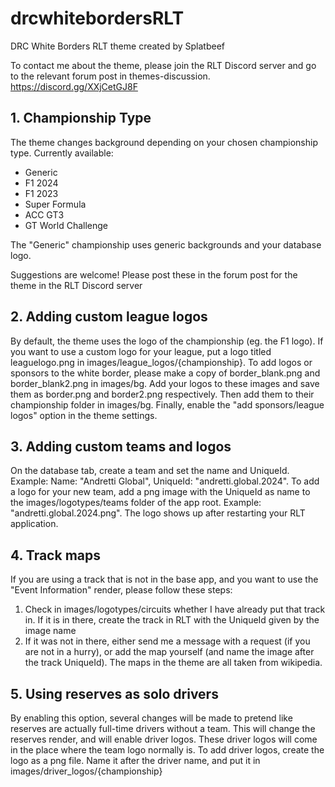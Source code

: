 # drcwhitebordersRLT
DRC White Borders RLT theme created by Splatbeef

To contact me about the theme, please join the RLT Discord server and go to the relevant forum post in themes-discussion. https://discord.gg/XXjCetGJ8F

## 1. Championship Type

The theme changes background depending on your chosen championship type.
Currently available:
- Generic
- F1 2024
- F1 2023
- Super Formula
- ACC GT3
- GT World Challenge

The "Generic" championship uses generic backgrounds and your database logo.

Suggestions are welcome! Please post these in the forum post for the theme in the RLT Discord server

## 2. Adding custom league logos

By default, the theme uses the logo of the championship (eg. the F1 logo). If you want to use a custom logo for your league, put a logo titled leaguelogo.png in images/league_logos/{championship}.
To add logos or sponsors to the white border, please make a copy of border_blank.png and border_blank2.png in images/bg. Add your logos to these images and save them as border.png and border2.png respectively. Then add them to their championship folder in images/bg.
Finally, enable the "add sponsors/league logos" option in the theme settings.

## 3. Adding custom teams and logos

On the database tab, create a team and set the name and UniqueId. Example: Name: "Andretti Global", UniqueId: "andretti.global.2024".
To add a logo for your new team, add a png image with the UniqueId as name to the images/logotypes/teams folder of the app root. Example: "andretti.global.2024.png". The logo shows up after restarting your RLT application.

## 4. Track maps

If you are using a track that is not in the base app, and you want to use the "Event Information" render, please follow these steps:
1. Check in images/logotypes/circuits whether I have already put that track in. If it is in there, create the track in RLT with the UniqueId given by the image name
2. If it was not in there, either send me a message with a request (if you are not in a hurry), or add the map yourself (and name the image after the track UniqueId). The maps in the theme are all taken from wikipedia.

## 5. Using reserves as solo drivers

By enabling this option, several changes will be made to pretend like reserves are actually full-time drivers without a team. This will change the reserves render, and will enable driver logos.
These driver logos will come in the place where the team logo normally is. To add driver logos, create the logo as a png file. Name it after the driver name, and put it in images/driver_logos/{championship}
